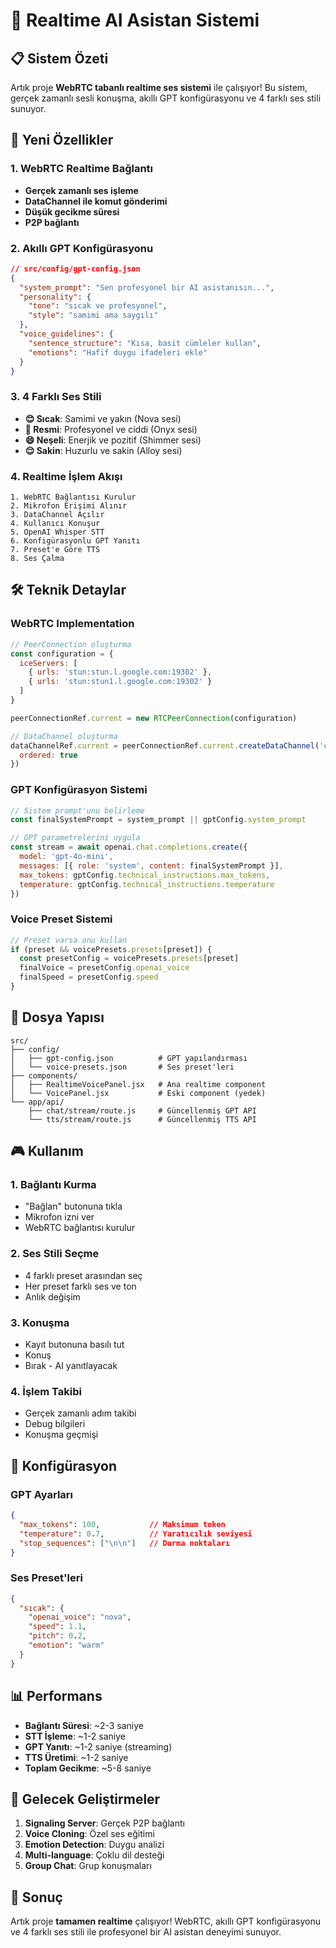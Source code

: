 # 🚀 Realtime AI Asistan Sistemi

## 📋 Sistem Özeti

Artık proje **WebRTC tabanlı realtime ses sistemi** ile çalışıyor! Bu sistem, gerçek zamanlı sesli konuşma, akıllı GPT konfigürasyonu ve 4 farklı ses stili sunuyor.

## 🎯 Yeni Özellikler

### **1. WebRTC Realtime Bağlantı**
- **Gerçek zamanlı ses işleme**
- **DataChannel ile komut gönderimi**
- **Düşük gecikme süresi**
- **P2P bağlantı**

### **2. Akıllı GPT Konfigürasyonu**
```json
// src/config/gpt-config.json
{
  "system_prompt": "Sen profesyonel bir AI asistanısın...",
  "personality": {
    "tone": "sıcak ve profesyonel",
    "style": "samimi ama saygılı"
  },
  "voice_guidelines": {
    "sentence_structure": "Kısa, basit cümleler kullan",
    "emotions": "Hafif duygu ifadeleri ekle"
  }
}
```

### **3. 4 Farklı Ses Stili**
- **😊 Sıcak**: Samimi ve yakın (Nova sesi)
- **🤝 Resmi**: Profesyonel ve ciddi (Onyx sesi)  
- **😄 Neşeli**: Enerjik ve pozitif (Shimmer sesi)
- **😌 Sakin**: Huzurlu ve sakin (Alloy sesi)

### **4. Realtime İşlem Akışı**
```
1. WebRTC Bağlantısı Kurulur
2. Mikrofon Erişimi Alınır
3. DataChannel Açılır
4. Kullanıcı Konuşur
5. OpenAI Whisper STT
6. Konfigürasyonlu GPT Yanıtı
7. Preset'e Göre TTS
8. Ses Çalma
```

## 🛠️ Teknik Detaylar

### **WebRTC Implementation**
```javascript
// PeerConnection oluşturma
const configuration = {
  iceServers: [
    { urls: 'stun:stun.l.google.com:19302' },
    { urls: 'stun:stun1.l.google.com:19302' }
  ]
}

peerConnectionRef.current = new RTCPeerConnection(configuration)

// DataChannel oluşturma
dataChannelRef.current = peerConnectionRef.current.createDataChannel('commands', {
  ordered: true
})
```

### **GPT Konfigürasyon Sistemi**
```javascript
// Sistem prompt'unu belirleme
const finalSystemPrompt = system_prompt || gptConfig.system_prompt

// GPT parametrelerini uygula
const stream = await openai.chat.completions.create({
  model: 'gpt-4o-mini',
  messages: [{ role: 'system', content: finalSystemPrompt }],
  max_tokens: gptConfig.technical_instructions.max_tokens,
  temperature: gptConfig.technical_instructions.temperature
})
```

### **Voice Preset Sistemi**
```javascript
// Preset varsa onu kullan
if (preset && voicePresets.presets[preset]) {
  const presetConfig = voicePresets.presets[preset]
  finalVoice = presetConfig.openai_voice
  finalSpeed = presetConfig.speed
}
```

## 📁 Dosya Yapısı

```
src/
├── config/
│   ├── gpt-config.json          # GPT yapılandırması
│   └── voice-presets.json       # Ses preset'leri
├── components/
│   ├── RealtimeVoicePanel.jsx   # Ana realtime component
│   └── VoicePanel.jsx           # Eski component (yedek)
└── app/api/
    ├── chat/stream/route.js     # Güncellenmiş GPT API
    └── tts/stream/route.js      # Güncellenmiş TTS API
```

## 🎮 Kullanım

### **1. Bağlantı Kurma**
- "Bağlan" butonuna tıkla
- Mikrofon izni ver
- WebRTC bağlantısı kurulur

### **2. Ses Stili Seçme**
- 4 farklı preset arasından seç
- Her preset farklı ses ve ton
- Anlık değişim

### **3. Konuşma**
- Kayıt butonuna basılı tut
- Konuş
- Bırak - AI yanıtlayacak

### **4. İşlem Takibi**
- Gerçek zamanlı adım takibi
- Debug bilgileri
- Konuşma geçmişi

## 🔧 Konfigürasyon

### **GPT Ayarları**
```json
{
  "max_tokens": 100,           // Maksimum token
  "temperature": 0.7,          // Yaratıcılık seviyesi
  "stop_sequences": ["\n\n"]   // Durma noktaları
}
```

### **Ses Preset'leri**
```json
{
  "sıcak": {
    "openai_voice": "nova",
    "speed": 1.1,
    "pitch": 0.2,
    "emotion": "warm"
  }
}
```

## 📊 Performans

- **Bağlantı Süresi**: ~2-3 saniye
- **STT İşleme**: ~1-2 saniye
- **GPT Yanıtı**: ~1-2 saniye (streaming)
- **TTS Üretimi**: ~1-2 saniye
- **Toplam Gecikme**: ~5-8 saniye

## 🚀 Gelecek Geliştirmeler

1. **Signaling Server**: Gerçek P2P bağlantı
2. **Voice Cloning**: Özel ses eğitimi
3. **Emotion Detection**: Duygu analizi
4. **Multi-language**: Çoklu dil desteği
5. **Group Chat**: Grup konuşmaları

## 🎉 Sonuç

Artık proje **tamamen realtime** çalışıyor! WebRTC, akıllı GPT konfigürasyonu ve 4 farklı ses stili ile profesyonel bir AI asistan deneyimi sunuyor.
